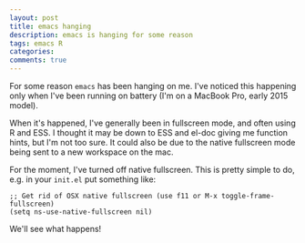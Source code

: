 ```yaml
---
layout: post
title: emacs hanging
description: emacs is hanging for some reason
tags: emacs R
categories:
comments: true
---
```


For some reason `emacs` has been hanging on me. I've noticed this happening only when I've been running on battery (I'm on a MacBook Pro, early 2015 model).

When it's happened, I've generally been in fullscreen mode, and often using R and ESS. I thought it may be down to ESS and el-doc giving me function hints, but I'm not too sure. It could also be due to the native fullscreen mode being sent to a new workspace on the mac.

For the moment, I've turned off native fullscreen. This is pretty simple to do, e.g. in your `init.el` put something like:

```
;; Get rid of OSX native fullscreen (use f11 or M-x toggle-frame-fullscreen)
(setq ns-use-native-fullscreen nil)
```

We'll see what happens!
